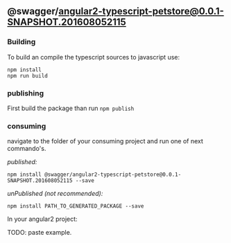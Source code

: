 ## @swagger/angular2-typescript-petstore@0.0.1-SNAPSHOT.201608052115

### Building

To build an compile the typescript sources to javascript use:
```
npm install
npm run build
```

### publishing

First build the package than run ```npm publish```

### consuming

navigate to the folder of your consuming project and run one of next commando's.

_published:_

```
npm install @swagger/angular2-typescript-petstore@0.0.1-SNAPSHOT.201608052115 --save
```

_unPublished (not recommended):_

```
npm install PATH_TO_GENERATED_PACKAGE --save
```

In your angular2 project:

TODO: paste example.
